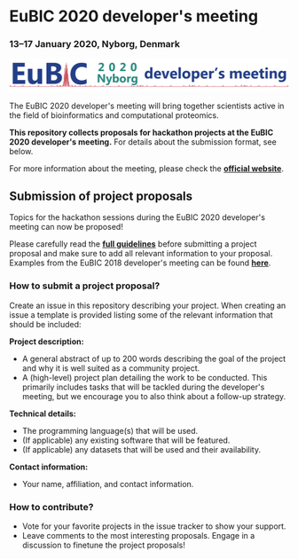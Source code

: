 # EuBIC 2020 developer's meeting
### 13&ndash;17 January 2020, Nyborg, Denmark

![Logo](logo_2020.png)

The EuBIC 2020 developer's meeting will bring together scientists active in the field of bioinformatics and computational proteomics.

__This repository collects proposals for hackathon projects at the EuBIC 2020 developer's meeting.__ For details about the submission format, see below.

For more information about the meeting, please check the **[official website](https://www.proteomics-academy.org/eubic-dev-meeting-2020)**.

## Submission of project proposals 

Topics for the hackathon sessions during the EuBIC 2020 developer's meeting can now be proposed!

Please carefully read the **[full guidelines](https://github.com/eubic/EuBIC2020/blob/master/FullGuidelines.md)** before submitting a project proposal and make sure to add all relevant information to your proposal. Examples from the EuBIC 2018 developer's meeting can be found **[here](https://github.com/eubic/eubic18/issues)**.

### How to submit a project proposal?

Create an issue in this repository describing your project. When creating an issue a template is provided listing some of the relevant information that should be included:

**Project description:**

- A general abstract of up to 200 words describing the goal of the project and why it is well suited as a community project.
- A (high-level) project plan detailing the work to be conducted. This primarily includes tasks that will be tackled during the developer's meeting, but we encourage you to also think about a follow-up strategy.

**Technical details:**

- The programming language(s) that will be used.
- (If applicable) any existing software that will be featured.
- (If applicable) any datasets that will be used and their availability.

**Contact information:**

- Your name, affiliation, and contact information.

### How to contribute?

- Vote for your favorite projects in the issue tracker to show your support.
- Leave comments to the most interesting proposals. Engage in a discussion to finetune the project proposals!
